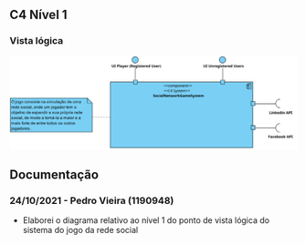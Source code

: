 ## C4 Nível 1 ###

### Vista lógica ###

![lvl1_logic.svg](lvl1_logic.svg)

## Documentação ###

### 24/10/2021 - Pedro Vieira (1190948)

* Elaborei o diagrama relativo ao nível 1 do ponto de vista lógica do sistema do jogo da rede social



